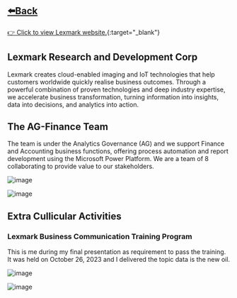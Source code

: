 ## [⬅️Back](./)
[👉 Click to view Lexmark website.](https://www.lexmark.com/en_ph/careers/careers-about.html){:target="_blank"} 

## Lexmark Research and Development Corp
Lexmark creates cloud-enabled imaging and IoT technologies that help customers worldwide quickly realise business outcomes. Through a powerful combination of proven technologies and deep industry expertise, we accelerate business transformation, turning information into insights, data into decisions, and analytics into action.

## The AG-Finance Team
The team is under the Analytics Governance (AG) and we support Finance and Accounting business functions, offering process automation and report development using the Microsoft Power Platform. We are a team of 8 collaborating to provide value to our stakeholders.

![image](https://github.com/greatcyan/cyrus-baruc-data-analytics-portfolio/assets/95137493/3ae47d43-9341-48a1-bed0-db2db8b73cf5)

![image](https://github.com/greatcyan/cyrus-baruc-data-analytics-portfolio/assets/95137493/bda10b62-0d6c-4536-947e-3d16b8af83f2)

## Extra Cullicular Activities 

### Lexmark Business Communication Training Program
This is me during my final presentation as requirement to pass the training. It was held on October 26, 2023 and I delivered the topic data is the new oil.

![image](https://github.com/greatcyan/cyrus-baruc-data-analytics-portfolio/assets/95137493/508e1b1a-bacb-4105-8391-28e29a359b8a)

![image](https://github.com/greatcyan/cyrus-baruc-data-analytics-portfolio/assets/95137493/0ca47d1a-ed7a-4d1b-ae6e-d296ed911d25)



